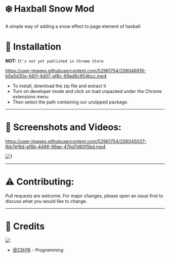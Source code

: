 # ❄️ Haxball Snow Mod

A simple way of adding a snow effect to page element of haxball

# 💬 Installation

**NOT:** `It's not yet published in Chrome Store`

https://user-images.githubusercontent.com/52961754/206046916-b0a5d30e-fd01-4d07-af8c-69ad6c654bcc.mp4

- To install, download the zip file and extract it
- Turn on developer mode and click on load unpacked under the Chrome extensions menu
- Then select the path containing our unzipped package.

---

# 🎥 Screenshots and Videos:


https://user-images.githubusercontent.com/52961754/206045037-fbb7ef8d-af8b-4486-99ae-47bd7d60f5bd.mp4


![1](https://user-images.githubusercontent.com/52961754/208327053-c5b36659-d995-4bfb-b545-f4960abd4ddf.png)

---
# ⚠️ Contributing:

Pull requests are welcome. For major changes, please open an issue first to discuss what you would like to change.

---

# 🤖 Credits

![](https://dcbadge.vercel.app/api/shield/315531683581394944)

- [@Z3H1R](https://discord.gg/9CPSEcff) - *Programming*
